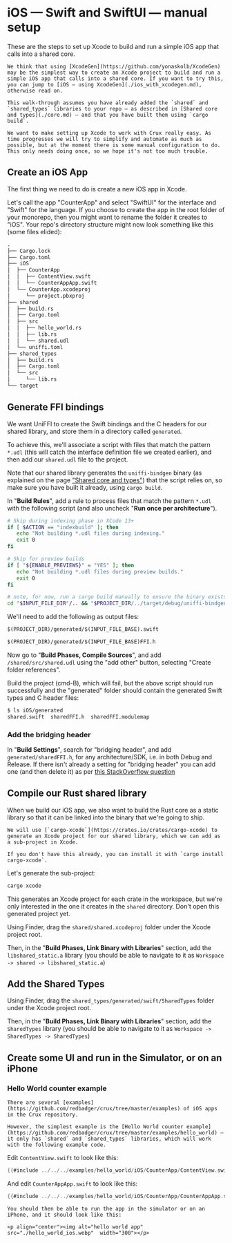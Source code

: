 # iOS — Swift and SwiftUI — manual setup

These are the steps to set up Xcode to build and run a simple iOS app that calls into a shared core.

```admonish tip
We think that using [XcodeGen](https://github.com/yonaskolb/XcodeGen) may be the simplest way to create an Xcode project to build and run a simple iOS app that calls into a shared core. If you want to try this, you can jump to [iOS — using XcodeGen](./ios_with_xcodegen.md), otherwise read on.
```

```admonish
This walk-through assumes you have already added the `shared` and `shared_types` libraries to your repo — as described in [Shared core and types](./core.md) — and that you have built them using `cargo build`.
```

```admonish warning title="Sharp edge"
We want to make setting up Xcode to work with Crux really easy. As time progresses we will try to simplify and automate as much as possible, but at the moment there is some manual configuration to do. This only needs doing once, so we hope it's not too much trouble.
```

## Create an iOS App

The first thing we need to do is create a new iOS app in Xcode.

Let's call the app "CounterApp" and select "SwiftUI" for the interface and "Swift" for the language. If you choose to create the app in the root folder of your monorepo, then you might want to rename the folder it creates to "iOS". Your repo's directory structure might now look something like this (some files elided):

```txt
.
├── Cargo.lock
├── Cargo.toml
├── iOS
│  ├── CounterApp
│  │  ├── ContentView.swift
│  │  └── CounterAppApp.swift
│  └── CounterApp.xcodeproj
│     └── project.pbxproj
├── shared
│  ├── build.rs
│  ├── Cargo.toml
│  ├── src
│  │  ├── hello_world.rs
│  │  ├── lib.rs
│  │  └── shared.udl
│  └── uniffi.toml
├── shared_types
│  ├── build.rs
│  ├── Cargo.toml
│  └── src
│     └── lib.rs
└── target
```

## Generate FFI bindings

We want UniFFI to create the Swift bindings and the C headers for our shared library, and store them in a directory called `generated`.

To achieve this, we'll associate a script with files that match the pattern `*.udl` (this will catch the interface definition file we created earlier), and then add our `shared.udl` file to the project.

Note that our shared library generates the `uniffi-bindgen` binary (as explained on the page ["Shared core and types"](./core.md)) that the script relies on, so make sure you have built it already, using `cargo build`.

In "**Build Rules**", add a rule to process files that match the pattern `*.udl` with the following script (and also uncheck "**Run once per architecture**").

```bash
# Skip during indexing phase in XCode 13+
if [ $ACTION == "indexbuild" ]; then
   echo "Not building *.udl files during indexing."
   exit 0
fi

# Skip for preview builds
if [ "${ENABLE_PREVIEWS}" = "YES" ]; then
   echo "Not building *.udl files during preview builds."
   exit 0
fi

# note, for now, run a cargo build manually to ensure the binary exists for this step
cd "$INPUT_FILE_DIR"/.. && "$PROJECT_DIR/../target/debug/uniffi-bindgen" generate src/"$INPUT_FILE_NAME" --language swift --out-dir "$PROJECT_DIR/generated"
```

We'll need to add the following as output files:

```txt
$(PROJECT_DIR)/generated/$(INPUT_FILE_BASE).swift
```

```txt
$(PROJECT_DIR)/generated/$(INPUT_FILE_BASE)FFI.h
```

Now go to "**Build Phases, Compile Sources**", and add `/shared/src/shared.udl` using the "add other" button, selecting "Create folder references".

Build the project (cmd-B), which will fail, but the above script should run successfully and the "generated" folder should contain the generated Swift types and C header files:

```bash
$ ls iOS/generated
shared.swift  sharedFFI.h  sharedFFI.modulemap
```

### Add the bridging header

In "**Build Settings**", search for "bridging header", and add `generated/sharedFFI.h`, for any architecture/SDK, i.e. in both Debug and Release.
If there isn't already a setting for "bridging header" you can add one (and then delete it) as per [this StackOverflow question](https://stackoverflow.com/questions/41787935/how-to-use-objective-c-bridging-header-in-a-swift-project/41788055#41788055)


## Compile our Rust shared library

When we build our iOS app, we also want to build the Rust core as a static library so that it can be linked into the binary that we're going to ship.

```admonish
We will use [`cargo-xcode`](https://crates.io/crates/cargo-xcode) to generate an Xcode project for our shared library, which we can add as a sub-project in Xcode.

If you don't have this already, you can install it with `cargo install cargo-xcode`.
```

Let's generate the sub-project:

```bash
cargo xcode
```

This generates an Xcode project for each crate in the workspace, but we're only interested in the one it creates in the `shared` directory. Don't open this generated project yet.

Using Finder, drag the `shared/shared.xcodeproj` folder under the Xcode project root.

Then, in the "**Build Phases, Link Binary with Libraries**" section, add the `libshared_static.a` library (you should be able to navigate to it as `Workspace -> shared -> libshared_static.a`)

## Add the Shared Types

Using Finder, drag the `shared_types/generated/swift/SharedTypes` folder under the Xcode project root.

Then, in the "**Build Phases, Link Binary with Libraries**" section, add the `SharedTypes` library (you should be able to navigate to it as `Workspace -> SharedTypes -> SharedTypes`)

## Create some UI and run in the Simulator, or on an iPhone

### Hello World counter example

```admonish example
There are several [examples](https://github.com/redbadger/crux/tree/master/examples) of iOS apps in the Crux repository.

However, the simplest example is the [Hello World counter example](https://github.com/redbadger/crux/tree/master/examples/hello_world) — it only has `shared` and `shared_types` libraries, which will work with the following example code.
```

Edit `ContentView.swift` to look like this:

```swift
{{#include ../../../examples/hello_world/iOS/CounterApp/ContentView.swift}}
```

And edit `CounterAppApp.swift` to look like this:

```swift
{{#include ../../../examples/hello_world/iOS/CounterApp/CounterAppApp.swift}}
```

```admonish success
You should then be able to run the app in the simulator or on an iPhone, and it should look like this:

<p align="center"><img alt="hello world app" src="./hello_world_ios.webp"  width="300"></p>
```
